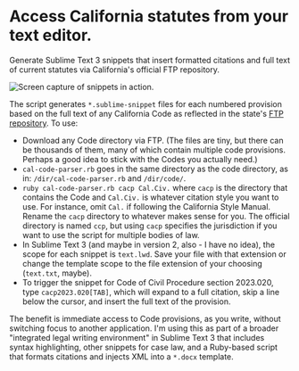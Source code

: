 # Access California statutes from your text editor.
Generate Sublime Text 3 snippets that insert formatted citations and full text of current statutes via California's official FTP repository.

![Screen capture of snippets in action.](http://www.gregkochansky.com/images/screen.gif "Screen capture of snippets in action.")

The script generates `*.sublime-snippet` files for each numbered provision based on the full text of any California Code as reflected in the state's [FTP repository](ftp://www.leginfo.ca.gov/pub/code/).
To use:
- Download any Code directory via FTP. (The files are tiny, but there can be thousands of them, many of which contain multiple code provisions. Perhaps a good idea to stick with the Codes you actually need.)
- `cal-code-parser.rb` goes in the same directory as the code directory, as in: `/dir/cal-code-parser.rb` and `/dir/code/`.
- `ruby cal-code-parser.rb cacp Cal.Civ.` where `cacp` is the directory that contains the Code and `Cal.Civ.` is whatever citation style you want to use. For instance, omit `Cal.` if following the California Style Manual. Rename the `cacp` directory to whatever makes sense for you. The official directory is named `ccp`, but using `cacp` specifies the jurisdiction if you want to use the script for multiple bodies of law. 
- In Sublime Text 3 (and maybe in version 2, also - I have no idea), the scope for each snippet is `text.lwd`. Save your file with that extension or change the template scope to the file extension of your choosing (`text.txt`, maybe).
- To trigger the snippet for Code of Civil Procedure section 2023.020, type `cacp2023.020[TAB]`, which will expand to a full citation, skip a line below the cursor, and insert the full text of the provision.

The benefit is immediate access to Code provisions, as you write, without switching focus to another application. I'm using this as part of a broader "integrated legal writing environment" in Sublime Text 3 that includes syntax highlighting, other snippets for case law, and a Ruby-based script that formats citations and injects XML into a `*.docx` template.
